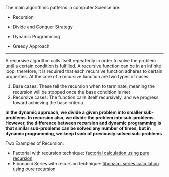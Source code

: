 The main algorithmic patterns in computer Science are:
* Recursion

* Divide and Conquer Strategy

* Dynamic Programming

* Greedy Approach

---------------------------------

A recursive algorithm calls itself repeatedly in order to solve the problem until a certain condition is fulfilled. A recursive function can be in an infinite loop; therefore, it is required that each recursive function adheres to certain properties. At the core of a recursive function are two types of cases:

1. Base cases: These tell the recursion when to terminate, meaning the recursion will be stopped once the base condition is met
2. Recursive cases: The function calls itself recursively, and we progress toward achieving the base criteria.

**In the dynamic approach, we divide a given problem into smaller sub-problems. In recursion also, we divide the problem into sub-problems. However, the difference between recursion and dynamic programming is that similar sub-problems can be solved any number of times, but in dynamic programming, we keep track of previously solved sub-problems**

Two Examples of Recursion:
* Factorial with recursion technique: [factorial calculation using pure recursion](factorialWithRecursion.py)
* Fibonacci Series with recursion technique: [fibonacci series calculation using pure recursion](fibonacciSeriesWithRecursion.py)
